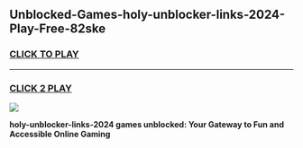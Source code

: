 
## Unblocked-Games-holy-unblocker-links-2024-Play-Free-82ske
<h3>
<a href="https://premium76.site?title=holy-unblocker-links-2024&ref=21A">CLICK TO PLAY</a></h3>
<hr>

<h3>
<a href="https://premium76.site?title=holy-unblocker-links-2024&ref=21A">CLICK 2 PLAY</a>
  
</h3>

<a href="https://premium76.site?title=holy-unblocker-links-2024&ref=21A"><img src="https://clearcache.store/games.png"></a>


**holy-unblocker-links-2024 games unblocked: Your Gateway to Fun and Accessible Online Gaming**
